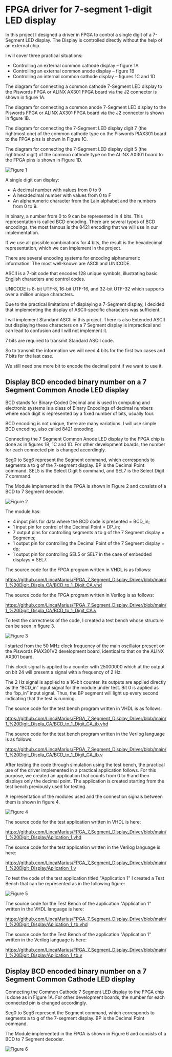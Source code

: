 # FPGA driver for 7-segment 1-digit LED display
In this project I designed a driver in FPGA to control a single digit of a 7-Segment LED display. The Display is controlled directly without the help of an external chip.

I will cover three practical situations:
- Controlling an external common cathode display – figure 1A
- Controlling an external common anode display – figure 1B
- Controlling an internal common cathode display – figures 1C and 1D

The diagram for connecting a common cathode 7-Segment LED display to the Piswords FPGA or ALINX AX301 FPGA board via the J2 connector is shown in figure 1A.

The diagram for connecting a common anode 7-Segment LED display to the Piswords FPGA or ALINX AX301 FPGA board via the J2 connector is shown in figure 1B.

The diagram for connecting the 7-Segment LED display digit 7 (the rightmost one) of the common cathode type on the Piswords PIAX301 board to the FPGA pins is shown in Figure 1C.

The diagram for connecting the 7-Segment LED display digit 5 ​​(the rightmost digit) of the common cathode type on the ALINX AX301 board to the FPGA pins is shown in Figure 1D.

![ Figure 1 ](/Pictures/Figure1.png)

A single digit can display:
- A decimal number with values ​​from 0 to 9
- A hexadecimal number with values ​​from 0 to F
- An alphanumeric character from the Lain alphabet and the numbers from 0 to 9.

In binary, a number from 0 to 9 can be represented in 4 bits. This representation is called BCD encoding. There are several types of BCD encodings, the most famous is the 8421 encoding that we will use in our implementation.

If we use all possible combinations for 4 bits, the result is the hexadecimal representation, which we can implement in the project.

There are several encoding systems for encoding alphanumeric information. The most well-known are ASCII and UNICODE.

ASCII is a 7-bit code that encodes 128 unique symbols, illustrating basic English characters and control codes. 

UNICODE is 8-bit UTF-8, 16-bit UTF-16, and 32-bit UTF-32 which supports over a million unique characters.

Due to the practical limitations of displaying a 7-Segment display, I decided that implementing the display of ASCII-specific characters was sufficient.

I will implement Standard ASCII in this project. There is also Extended ASCII but displaying these characters on a 7 Segment display is impractical and can lead to confusion and I will not implement it.

7 bits are required to transmit Standard ASCII code.

So to transmit the information we will need 4 bits for the first two cases and 7 bits for the last case.

We still need one more bit to encode the decimal point if we want to use it.

## Display BCD encoded binary number on a 7 Segment Common Anode LED display
BCD stands for Binary-Coded Decimal and is used In computing and electronic systems is a class of Binary Encodings of decimal numbers where each digit is represented by a fixed number of bits, usually four.

BCD encoding is not unique, there are many variations. I will use simple BCD encoding, also called 8421 encoding.

Connecting the 7 Segment Common Anode LED display to the FPGA chip is done as in figures 1B, 1C and 1D. For other development boards, the number for each connected pin is changed accordingly.

Seg0 to Seg6 represent the Segment command, which corresponds to segments a to g of the 7-segment display. BP is the Decimal Point command. SEL5 is the Select Digit 5 ​​command, and SEL7 is the Select Digit 7 command.

The Module implemented in the FPGA is shown in Figure 2 and consists of a BCD to 7 Segment decoder.

![ Figure 2 ](/Pictures/Figure2.png)

The module has:
- 4 input pins for data where the BCD code is presented = BCD_in;
- 1 input pin for control of the Decimal Point = DP_in;
- 7 output pins for controlling segments a to g of the 7 Segment display = Segments;
- 1 output pin for controlling the Decimal Point of the 7 Segment display = dp;
- 1 output pin for controlling SEL5 or SEL7 in the case of embedded displays = SEL7.

The source code for the FPGA program written in VHDL is as follows:

https://github.com/LincaMarius/FPGA_7_Segment_Display_Driver/blob/main/1_%20Digit_Displa_CA/BCD_to_1_Digit_CA.vhd

The source code for the FPGA program written in Verilog is as follows:

https://github.com/LincaMarius/FPGA_7_Segment_Display_Driver/blob/main/1_%20Digit_Displa_CA/BCD_to_1_Digit_CA.v

To test the correctness of the code, I created a test bench whose structure can be seen in figure 3.

![ Figure 3 ](/Pictures/Figure3.png)

I started from the 50 MHz clock frequency of the main oscillator present on the Piswords PIAX301V2 development board, identical to that on the ALINX AX301 board.

This clock signal is applied to a counter with 25000000 which at the output on bit 24 will present a signal with a frequency of 2 Hz.

The 2 Hz signal is applied to a 16-bit counter. Its outputs are applied directly as the “BCD_in” input signal for the module under test. Bit 0 is applied as the “bp_in” input signal. Thus, the BP segment will light up every second indicating that the test is running.

The source code for the test bench program written in VHDL is as follows:

https://github.com/LincaMarius/FPGA_7_Segment_Display_Driver/blob/main/1_%20Digit_Displa_CA/BCD_to_1_Digit_CA_tb.vhd

The source code for the test bench program written in the Verilog language is as follows:

https://github.com/LincaMarius/FPGA_7_Segment_Display_Driver/blob/main/1_%20Digit_Displa_CA/BCD_to_1_Digit_CA_tb.v

After testing the code through simulation using the test bench, the practical use of the driver implemented in a practical application follows. For this purpose, we created an application that counts from 0 to 9 and then displays only the decimal point. The application is created starting from the test bench previously used for testing.

A representation of the modules used and the connection signals between them is shown in figure 4.

![ Figure 4 ](/Pictures/Figure4.png)

The source code for the test application written in VHDL is here:

https://github.com/LincaMarius/FPGA_7_Segment_Display_Driver/blob/main/1_%20Digit_Display/Aplication_1.vhd

The source code for the test application written in the Verilog language is here:

https://github.com/LincaMarius/FPGA_7_Segment_Display_Driver/blob/main/1_%20Digit_Display/Aplication_1.v

To test the code of the test application titled "Application 1" I created a Test Bench that can be represented as in the following figure:

![ Figure 5 ](/Pictures/Figure5.png)

The source code for the Test Bench of the application "Application 1" written in the VHDL language is here:

https://github.com/LincaMarius/FPGA_7_Segment_Display_Driver/blob/main/1_%20Digit_Display/Aplication_1_tb.vhd

The source code for the Test Bench of the application "Application 1" written in the Verilog language is here:

https://github.com/LincaMarius/FPGA_7_Segment_Display_Driver/blob/main/1_%20Digit_Display/Aplication_1_tb.v

## Display BCD encoded binary number on a 7 Segment Common Cathode LED display
Connecting the Common Cathode 7 Segment LED display to the FPGA chip is done as in Figure 1A. For other development boards, the number for each connected pin is changed accordingly.

Seg0 to Seg6 represent the Segment command, which corresponds to segments a to g of the 7-segment display. BP is the Decimal Point command.

The Module implemented in the FPGA is shown in Figure 6 and consists of a BCD to 7 Segment decoder.

![ Figure 6 ](/Pictures/Figure6.png)

